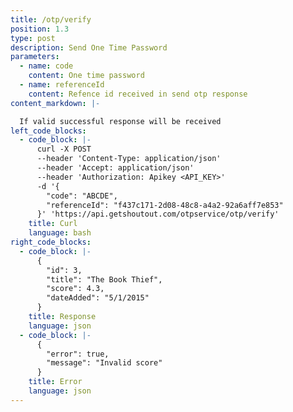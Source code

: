 ```yaml
---
title: /otp/verify
position: 1.3
type: post
description: Send One Time Password
parameters:
  - name: code
    content: One time password
  - name: referenceId
    content: Refence id received in send otp response
content_markdown: |-

  If valid successful response will be received
left_code_blocks:
  - code_block: |-
      curl -X POST
      --header 'Content-Type: application/json'
      --header 'Accept: application/json'
      --header 'Authorization: Apikey <API_KEY>'
      -d '{
        "code": "ABCDE",
        "referenceId": "f437c171-2d08-48c8-a4a2-92a6aff7e853"
      }' 'https://api.getshoutout.com/otpservice/otp/verify'
    title: Curl
    language: bash
right_code_blocks:
  - code_block: |-
      {
        "id": 3,
        "title": "The Book Thief",
        "score": 4.3,
        "dateAdded": "5/1/2015"
      }
    title: Response
    language: json
  - code_block: |-
      {
        "error": true,
        "message": "Invalid score"
      }
    title: Error
    language: json
---
```



